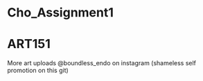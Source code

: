 # Cho_Assignment1
# ART151
More art uploads @boundless_endo on instagram (shameless self promotion on this git)
